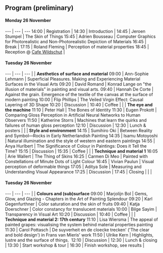
## Program (preliminary)


#### Monday 26 November

 --- | --- | ---
14:00 | Registration | 
14:30 | Introduction | 
14:45 | Jeroen Stumpel | The Skin of Things
15:45 | Adrien Bousseau | Computer Graphics for Photorealistic and Non-Photorealistic Depiction of Materials
16:45 | Break | 
17:15 | Roland Fleming | Perception of material properties
18:45 | Reception @ [Cafe Wildschut](http://www.cafewildschut.nl) | 

#### Tuesday 26 November

 --- | --- | ---
 | | **Aesthetics of surface and material**
09:00 | Ann-Sophie Lehmann | Superficial Pleasures. Making and Experiencing Material Surfaces in the Visual Arts
09:20 | David Romand | Konrad Lange on "the illusion of materials" in painting and visual arts.
09:40 | Hannah De Corte | Against the grain. Emergence of the textile of the canvas at the surface of modern painting
10:00 | Flip Phillips | The Veiled Virgin Effect: Causal Layering of 3D Shape
10:20 | Discussion | 
10:40 | Coffee | 
 | | **The eye and the machine**
11:10 | Peter Hall | The Bones of Identity
11:30 | Eugen Prokott | Comparing Gloss Perception in Artificial Neural Networks to Human Observers
11:50 | Katherine Storrs | Machines that learn the quirks and failures of human gloss perception
12:10 | Discussion | 
12:30 | Lunch & posters | 
 | | **Style and environment** 
14:15 | Sumihiro Oki | Between Reality and Symbol—Rocks in Early Netherlandish Painting
14:35 | Isamu Motoyoshi | Natural illumination and the style of western and eastern paintings
14:55 | Anya Hurlbert | The Significance of Colour in Paintings: Does it Tell the Time?
15:15 | Discussion | 
15:35 | Coffee | 
 | | **Technique and material 1**
16:05 | Arie Wallert | The Thing of Skins
16:25 | Carmen Di Meo | Painted with Constellations of Minute Dots of Light Colour
16:45 | Vivian Paulun | Visual perception of deformable things
17:05 | Aditya Sole | Measuring and Understanding Visual Appearance
17:25 | Discussion | 
17:45 | Closing | 
 |  | 

#### Tuesday 26 November

 --- | --- | --- 
 | | **Colours and (sub)surface**
09:00 | Marjolijn Bol | Gems, Glow, and Glazing - Chapters in the Art of Painting Splendour
09:20 | Karl Gegenfurthner | Color saturation and the skin of fruits
09:40 | Katja Doerschner | Color constancy for translucent materials
10:00 | Bilge Sayim | Transparency in Visual Art
10:20 | Discussion | 
10:40 | Coffee | 
 | | **Technique and material 2: 17th century**
11:10 | Lisa Wiersma | The appeal of painted grapes: visualising the system behind material properties painting
11:30 | Carol Pottasch | De suyverheit en de cloecke trecken' ('The clear and bold design') in Frans van Mieris' work
11:50 | Ulrike Kern | Highlights, lustre and the surface of things. 
12:10 | Discussion | 
12:30 | Lunch & closing | 
13:30 | Start workshop & tour | 
16:30 | Finish workshop, see results | 